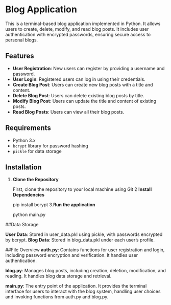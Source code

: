 # Blog Application

This is a terminal-based blog application implemented in Python. It allows users to create, delete, modify, and read blog posts. It includes user authentication with encrypted passwords, ensuring secure access to personal blogs.

## Features

- **User Registration**: New users can register by providing a username and password.
- **User Login**: Registered users can log in using their credentials.
- **Create Blog Post**: Users can create new blog posts with a title and content.
- **Delete Blog Post**: Users can delete existing blog posts by title.
- **Modify Blog Post**: Users can update the title and content of existing posts.
- **Read Blog Posts**: Users can view all their blog posts.

## Requirements

- Python 3.x
- `bcrypt` library for password hashing
- `pickle` for data storage

## Installation

1. **Clone the Repository**

   First, clone the repository to your local machine using Git
2 **Install Dependencies**
   
   pip install bcrypt
3.**Run the application**
   
   python main.py

##Data Storage

**User Data**: Stored in user_data.pkl using pickle, with passwords encrypted by bcrypt.
**Blog Data**: Stored in blog_data.pkl under each user’s profile.

##File Overview
**auth.py**: Contains functions for user registration and login, including password encryption and verification. It handles user authentication.

**blog.py**: Manages blog posts, including creation, deletion, modification, and reading. It handles blog data storage and retrieval.

**main.py**: The entry point of the application. It provides the terminal interface for users to interact with the blog system, handling user choices and invoking functions from auth.py and blog.py.
  
